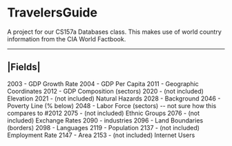 # TravelersGuide
A project for our CS157a Databases class.
This makes use of world country information from the CIA World Factbook.

--------
|Fields|
--------
2003 - GDP Growth Rate
2004 - GDP Per Capita
2011 - Geographic Coordinates
2012 - GDP Composition (sectors)
2020 - (not included) Elevation
2021 - (not included) Natural Hazards
2028 - Background
2046 - Poverty Line (% below)
2048 - Labor Force (sectors) -- not sure how this compares to #2012 
2075 - (not included) Ethnic Groups
2076 - (not included) Exchange Rates
2090 - industries
2096 - Land Boundaries (borders)
2098 - Languages
2119 - Population
2137 - (not included) Employment Rate
2147 - Area
2153 - (not included) Internet Users
